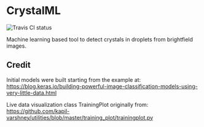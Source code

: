 # CrystalML

![Travis CI status](https://travis-ci.com/hlgirard/CrystalML.svg?branch=master)

Machine learning based tool to detect crystals in droplets from brightfield images.

## Credit

Initial models were built starting from the example at:
https://blog.keras.io/building-powerful-image-classification-models-using-very-little-data.html

Live data visualization class TrainingPlot originally from:
https://github.com/kapil-varshney/utilities/blob/master/training_plot/trainingplot.py
